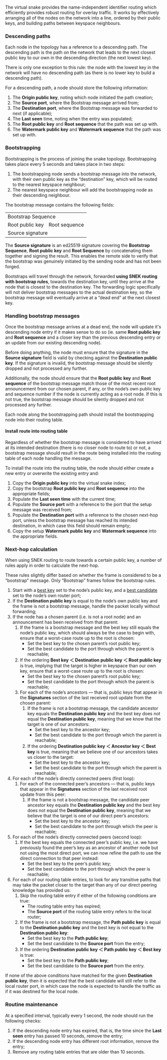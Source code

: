 The virtual snake provides the name-independent identifier routing which efficiently provides robust routing for overlay traffic. It works by effectively arranging all of the nodes on the network into a line, ordered by their public keys, and building paths between keyspace neighbours.

### Descending paths

Each node in the topology has a reference to a descending path. The descending path is the path on the network that leads to the next closest public key to our own in the descending direction (the next lowest key).

There is only one exception to this rule: the node with the lowest key in the network will have no descending path (as there is no lower key to build a descending path).

For a descending path, a node should store the following information:

1. The **Origin public key**, noting which node initiated the path creation;
2. The **Source port**, where the Bootstrap message arrived from;
3. The **Destination port**, where the Bootstrap message was forwarded to next (if applicable);
4. The **Last seen** time, noting when the entry was populated;
5. The **Root public key** and **Root sequence** that the path was set up with.
6. The **Watermark public key** and **Watermark sequence** that the path was set up with.

### Bootstrapping

Bootstrapping is the process of joining the snake topology. Bootstrapping takes place every 5 seconds and takes place in two steps:

1. The bootstrapping node sends a bootstrap message into the network, with their own public key as the “destination” key, which will be routed to the nearest keyspace neighbour;
2. The nearest keyspace neighbour will add the bootstrapping node as their descending neighbour.

The bootstrap message contains the following fields:

<table>
  <tr>
   <td colspan="2" >Bootstrap Sequence
   </td>
  </tr>
  <tr>
   <td>Root public key
   </td>
   <td>Root sequence
   </td>
  </tr>
  <tr>
   <td colspan="2" >Source signature
   </td>
  </tr>
</table>

The **Source signature** is an ed25519 signature covering the **Bootstrap Sequence**, **Root public key** and **Root Sequence** by concatenating them together and signing the result. This enables the remote side to verify that the bootstrap was genuinely initiated by the sending node and has not been forged.

Bootstraps will travel through the network, forwarded **using SNEK routing with bootstrap rules**, towards the destination key, until they arrive at the node that is closest to the destination key. The forwarding logic specifically will not deliver bootstrap messages to the actual destination key, so the bootstrap message will eventually arrive at a “dead end” at the next closest key.

### Handling bootstrap messages

Once the bootstrap message arrives at a dead end, the node will update it's descending node entry if it makes sense to do so (ie. same **Root public key** and **Root sequence** and a closer key than the previous descending entry or an update from our existing descending node).

Before doing anything, the node must ensure that the signature in the **Source signature** field is valid by checking against the **Destination public key**. If the signature is invalid, the bootstrap message should be silently dropped and not processed any further.

Additionally, the node should ensure that the **Root public key** and **Root sequence** of the bootstrap message match those of the most recent root announcement from our chosen parent, if any, or the node’s own public key and sequence number if the node is currently acting as a root node. If this is not true, the bootstrap message should be silently dropped and not processed any further.

Each node along the bootstrapping path should install the bootstrapping node into their routing table.

#### Install route into routing table

Regardless of whether the bootstrap message is considered to have arrived at its intended destination (there is no closer node to route to) or not, a bootstrap message should result in the route being installed into the routing table of each node handling the message.

To install the route into the routing table, the node should either create a new entry or overwrite the existing entry and:

1. Copy the **Origin public key** into the virtual snake index;
2. Copy the bootstrap **Root public key** and **Root sequence** into the appropriate fields;
3. Populate the **Last seen time** with the current time;
4. Populate the **Source port** with a reference to the port that the setup message was received from;
5. Populate the **Destination port** with a reference to the chosen next-hop port, unless the bootstrap message has reached its intended destination, in which case this field should remain empty;
6. Copy the setup **Watermark public key** and **Watermark sequence** into the appropriate fields.

### Next-hop calculation

When using SNEK routing to route towards a certain public key, a number of rules apply in order to calculate the next-hop.

These rules slightly differ based on whether the frame is considered to be a “bootstrap” message. Only “Bootstrap” frames follow the bootstrap rules.

1. Start with a <span style="text-decoration:underline;">best key</span> set to the node’s public key, and a <span style="text-decoration:underline;">best candidate</span> set to the node’s own router port;
2. If the **Destination public key** is equal to the node’s own public key and the frame is not a bootstrap message, handle the packet locally without forwarding;
3. If the node has a chosen parent (i.e. is not a root node) and an announcement has been received from that parent:
    1. If the frame is a bootstrap message and the best key still equals the node’s public key, which should always be the case to begin with, ensure that a worst-case route up to the root is chosen:
        - Set the best key to the chosen parent’s root public key;
        - Set the best candidate to the port through which the parent is reachable;
    2. If the ordering **Best key ＜ Destination public key ＜ Root public key** is true, implying that the target is higher in keyspace than our own key, ensure that a worst-case route up to the root is chosen:
        - Set the best key to the chosen parent’s root public key;
        - Set the best candidate to the port through which the parent is reachable;
    3. For each of the node’s ancestors — that is, public keys that appear in the **Signatures** section of the last received root update from the chosen parent:
        1. If the frame is not a bootstrap message, the candidate ancestor key equals the **Destination public key** and the best key does not equal the **Destination public key**, meaning that we know that the target is one of our ancestors:
            - Set the best key to the ancestor key;
            - Set the best candidate to the port through which the parent is reachable;
        2. If the ordering **Destination public key ＜ Ancestor key ＜ Best key** is true, meaning that we believe one of our ancestors takes us closer to the target:
            - Set the best key to the ancestor key;
            - Set the best candidate to the port through which the parent is reachable;
4. For each of the node’s directly connected peers (first loop):
    1. For each of the connected peer’s ancestors — that is, public keys that appear in the **Signatures** section of the last received root update from this peer:
        1. If the frame is not a bootstrap message, the candidate peer ancestor key equals the **Destination public key** and the best key does not equal the **Destination public key**, meaning that we believe that the target is one of our direct peer’s ancestors:
            - Set the best key to the ancestor key;
            - Set the best candidate to the port through which the peer is reachable;
5. For each of the node’s directly connected peers (second loop):
    1. If the best key equals the connected peer’s public key, i.e. we have previously found the peer’s key as an ancestor of another node but not using the most direct port, we can now refine the path to use the direct connection to that peer instead:
        - Set the best key to the peer’s public key;
        - Set the best candidate to the port through which the peer is reachable;
6. For each of our routing table entries, to look for any transitive paths that may take the packet closer to the target than any of our direct peering knowledge has provided us:
    1. Skip the routing table entry if either of the following conditions are true:
        - The routing table entry has expired;
        - The **Source port** of the routing table entry refers to the local router;
    2. If the frame is not a bootstrap message, the **Path public key** is equal to the **Destination public key** and the best key is not equal to the **Destination public key**:
        - Set the best key to the **Path public key**;
        - Set the best candidate to the **Source port** from the entry;
    3. If the ordering **Destination public key ＜ Path public key ＜ Best key** is true:
        - Set the best key to the **Path public key**;
        - Set the best candidate to the **Source port** from the entry.

If none of the above conditions have matched for the given **Destination public key**, then it is expected that the best candidate will still refer to the local router port, in which case the node is expected to handle the traffic as if it was destined for the local node.

### Routine maintenance

At a specified interval, typically every 1 second, the node should run the following checks:

1. If the descending node entry has expired, that is, the time since the **Last seen** entry has passed 10 seconds, remove the entry;
2. If the descending node entry has different root information, remove the entry;
3. Remove any routing table entries that are older than 10 seconds.
